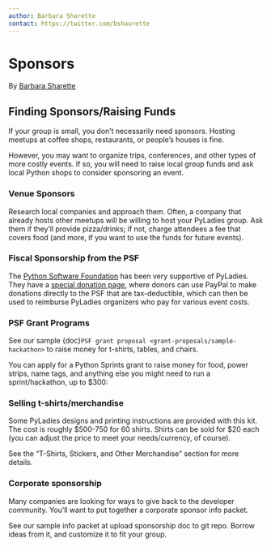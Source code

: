 ```yaml
---
author: Barbara Sharette
contact: https://twitter.com/bshaurette
---
```


# Sponsors

By [Barbara Sharette]

## Finding Sponsors/Raising Funds

If your group is small, you don’t necessarily need sponsors. Hosting meetups at coffee shops, restaurants, or people’s houses is fine.

However, you may want to organize trips, conferences, and other types of more costly events. If so, you will need to raise local group funds and ask local Python shops to consider sponsoring an event.

### Venue Sponsors

Research local companies and approach them. Often, a company that already hosts other meetups will be willing to host your PyLadies group. Ask them if they’ll provide pizza/drinks; if not, charge attendees a fee that covers food (and more, if you want to use the funds for future events).

### Fiscal Sponsorship from the PSF

The [Python Software Foundation](http://python.org/psf) has been very supportive of PyLadies.  They have a [special donation page](https://psfmember.org/civicrm/contribute/transact?reset=1&id=6),  where donors can use PayPal to make donations directly to the PSF that are tax-deductible, which can then be used to reimburse PyLadies organizers who pay for various event costs.

### PSF Grant Programs

See our sample {doc}`PSF grant proposal <grant-proposals/sample-hackathon>` to raise money for t-shirts, tables, and chairs.

You can apply for a Python Sprints grant to raise money for food, power strips, name tags, and anything else you might need to run a sprint/hackathon, up to \$300:

### Selling t-shirts/merchandise

Some PyLadies designs and printing instructions are provided with this kit. The cost is roughly \$500-750 for 60 shirts. Shirts can be sold for \$20 each (you can adjust the price to meet your needs/currency, of course).

See the “T-Shirts, Stickers, and Other Merchandise” section for more details.

### Corporate sponsorship

Many companies are looking for ways to give back to the developer community. You’ll want to put together a corporate sponsor info packet.

See our sample info packet at upload sponsorship doc to git repo. Borrow ideas from it, and customize it to fit your group.

[barbara sharette]: https://twitter.com/bshaurette
